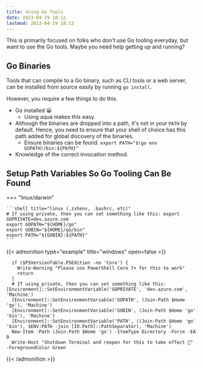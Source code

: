 ```yaml
---
title: Using Go Tools
date: 2023-04-19 18:12
lastmod: 2023-04-19 18:12
---
```


This is primarily focused on folks who don't use Go tooling everyday, but want to use the Go tools.
Maybe you need help getting up and running?

## Go Binaries

Tools that can compile to a Go binary, such as CLI tools or a web server, can be installed from source easily by running `go install`.

However, you require a few things to do this.

- Go installed 😀
  - Using aqua makes this easy.
- Although the binaries are dropped into a path, it's not in your `PATH` by default. Hence, you need to ensure that your shell of choice has this path added for global discovery of the binaries.
  - Ensure binaries can be found. `export PATH="$(go env GOPATH)/bin:${PATH}"`
- Knowledge of the correct invocation method.

## Setup Path Variables So Go Tooling Can Be Found

=== "linux/darwin"

    ```shell title="linux (.zshenv, .bashrc, etc)"
    # If using private, then you can set something like this: export GOPRIVATE=dev.azure.com
    export GOPATH="${HOME}/go"
    export GOBIN="${HOME}/go/bin"
    export PATH="${GOBIN}:${PATH}"
    ```

{{< admonition type="example" title="windows" open=false >}}

```pwsh title="windows"
  if ($PSVersionTable.PSEdition -ne 'Core') {
    Write-Warning "Please use PowerShell Core 7+ for this to work"
    return
  }
  # If using private, then you can set something like this: [Environment]::SetEnvironmentVariable('GOPRIVATE', 'dev.azure.com', 'Machine')
  [Environment]::SetEnvironmentVariable('GOPATH', (Join-Path $Home 'go'), 'Machine')
  [Environment]::SetEnvironmentVariable('GOBIN', (Join-Path $Home 'go' 'bin'), 'Machine')
  [Environment]::SetEnvironmentVariable('PATH', ((Join-Path $Home 'go' 'bin'), $ENV:PATH -join [IO.Path]::PathSeparator), 'Machine')
  New-Item -Path (Join-Path $Home 'go') -ItemType Directory -Force -EA 0
  Write-Host "Shutdown Terminal and reopen for this to take effect 🙏" -ForegroundColor Green
```

{{< /admonition >}}
